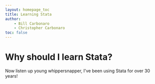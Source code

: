 ```yaml
---
layout: homepage_toc
title: Learning Stata
author:
    - Bill Carbonaro
    - Christopher Carbonaro
toc: false
---
```


# Why should I learn Stata?

Now listen up young whippersnapper, I've been using Stata for over 30 years!
